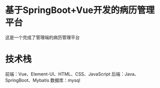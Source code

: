 基于SpringBoot+Vue开发的病历管理平台
===
这是一个完成了管理端的病历管理平台

技术栈
===
前端：Vue、Element-UI、HTML、CSS、JavaScript
后端：Java、SpringBoot、Mybatis
数据库：mysql
